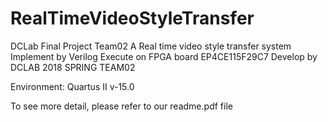 # RealTimeVideoStyleTransfer
DCLab Final Project Team02
A Real time video style transfer system
Implement by Verilog
Execute on FPGA board EP4CE115F29C7
Develop by DCLAB 2018 SPRING TEAM02

Environment: Quartus II v-15.0

To see more detail, please refer to our readme.pdf file
